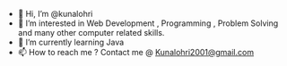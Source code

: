 - 👋 Hi, I’m @kunalohri
- 👀 I’m interested in Web Development , Programming , Problem Solving and many other computer related skills.
- 🌱 I’m currently learning Java
- 📫 How to reach me ? Contact me @ Kunalohri2001@gmail.com

<!---
kunalohri/kunalohri is a ✨ special ✨ repository because its `README.md` (this file) appears on your GitHub profile.
You can click the Preview link to take a look at your changes.
--->
